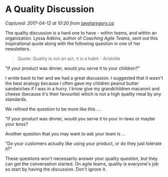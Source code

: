# A Quality Discussion

_Captured: 2017-04-12 at 10:20 from [janetgregory.ca](http://janetgregory.ca/a-quality-discussion/)_

The quality discussion is a hard one to have - within teams, and within an organization. Lyssa Adkins, author of _Coaching Agile Teams_, sent out this inspirational quote along with the following question in one of her newsletters.

> Quote: Quality is not an act, it is a habit - Aristotle

"If your product was dinner, would you serve it to your children?"

I wrote back to her and we had a great discussion. I suggested that it wasn't the best analogy because I often gave my children peanut butter sandwiches if I was in a hurry. I know give my grandchildren macaroni and cheese (because it's their favourite) which is not a high quality meal by any standards.

We refined the question to be more like this ….

"If your product was dinner, would you serve it to your in-laws or maybe your boss?

Another question that you may want to ask your team is …

"Do your customers actually like using your product, or do they just tolerate it?"

These questions won't necessarily answer your quality question, but they can get the conversation started. On agile teams, quality is everyone's job so start by having the discussion. Don't ignore it.
